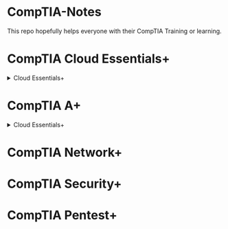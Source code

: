 # CompTIA-Notes
This repo hopefully helps everyone with their CompTIA Training or learning.

# CompTIA Cloud Essentials+
<details>
<summary> Cloud Essentials+ </summary>

Content of your dropdown goes here.
- You can list items
- Format text
- Add links, images, etc. [here](docs/getting-started.md)

</details>

# CompTIA A+
<details>
<summary> Cloud Essentials+ </summary>

Content of your dropdown goes here.
- You can list items
- Format text
- Add links, images, etc. [here](docs/getting-started.md)

</details>

# CompTIA Network+

# CompTIA Security+

# CompTIA Pentest+
